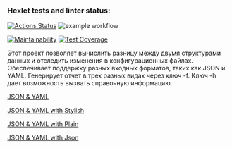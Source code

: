### Hexlet tests and linter status:
[![Actions Status](https://github.com/SovaPolosataya/java-project-71/actions/workflows/hexlet-check.yml/badge.svg)](https://github.com/SovaPolosataya/java-project-71/actions)                 ![example workflow](https://github.com/SovaPolosataya/java-project-71/actions/workflows/gradle.yml/badge.svg)

[![Maintainability](https://api.codeclimate.com/v1/badges/3d42523573d6bab28166/maintainability)](https://codeclimate.com/github/SovaPolosataya/java-project-71/maintainability)                  [![Test Coverage](https://api.codeclimate.com/v1/badges/3d42523573d6bab28166/test_coverage)](https://codeclimate.com/github/SovaPolosataya/java-project-71/test_coverage)

Этот проект позволяет вычислить разницу между двумя структурами данных и отследить изменения в конфигурационных файлах. Обеспечивает поддержку разных входных форматов, таких как JSON и YAML. Генерирует отчет в трех разных видах через ключ -f. Ключ -h дает возможность вызвать справочную информацию.


[JSON & YAML](https://asciinema.org/a/439NL0ezQ57nBDoRpAh37Zofq)

[JSON & YAML with Stylish](https://asciinema.org/a/Jjc968qnx1B7ZyhfPPM2CmTok)

[JSON & YAML with Plain](https://asciinema.org/a/n2XIwAORM1ad0M0AjIkqMxdmL)

[JSON & YAML with Json](https://asciinema.org/a/FNaJMmnpS6S32X6XHjRwLTf5u)
